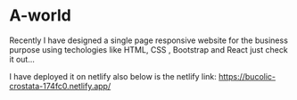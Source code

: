 # A-world
Recently I have designed a single page responsive website for the business purpose using techologies like HTML, CSS , Bootstrap and React just check it out...

I have deployed it on netlify also below is the netlify link:
https://bucolic-crostata-174fc0.netlify.app/


